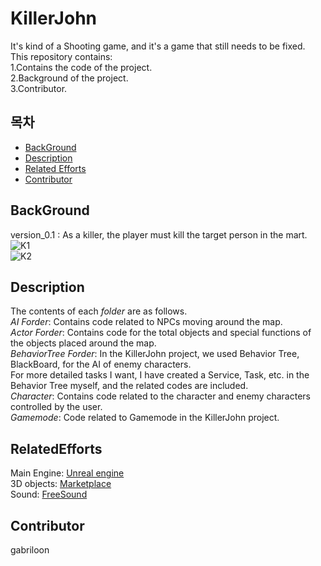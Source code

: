 # KillerJohn
It's kind of a Shooting game, and it's a game that still needs to be fixed.<br>
This repository contains:<br>
	1.Contains the code of the project.<br>
	2.Background of the project.<br>
	3.Contributor.<br>
	
## 목차
- [BackGround](#BackGround)
- [Description](#Description)
- [Related Efforts](#RelatedEfforts)
- [Contributor](#Contributor)



## BackGround
version_0.1 : As a killer, the player must kill the target person in the mart.<br>
![K1](https://user-images.githubusercontent.com/33173322/119335051-c9325e80-bcc6-11eb-9a8f-e4a8d80533b8.PNG)<br>
![K2](https://user-images.githubusercontent.com/33173322/119335078-d5b6b700-bcc6-11eb-9dc1-f15928cf1c7b.PNG)<br>

## Description
The contents of each *folder* are as follows.<br>
*AI Forder*: Contains code related to NPCs moving around the map.<br>
*Actor Forder*: Contains code for the total objects and special functions of the objects placed around the map.<br>
*BehaviorTree Forder*: In the KillerJohn project, we used Behavior Tree, BlackBoard, for the AI of enemy characters.<br>
For more detailed tasks I want, I have created a Service, Task, etc. in the Behavior Tree myself, and the related codes are included.<br>
*Character*: Contains code related to the character and enemy characters controlled by the user.<br>
*Gamemode*: Code related to Gamemode in the KillerJohn project.<br>

## RelatedEfforts
Main Engine: [Unreal engine](https://www.unrealengine.com/ko/)<br>
3D objects: [Marketplace](https://www.unrealengine.com/marketplace/ko/store) <br>
Sound: [FreeSound](https://freesound.org/)
## Contributor
gabriloon
